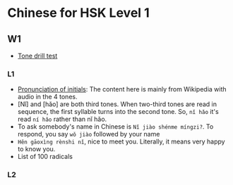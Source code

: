 # Chinese for HSK Level 1
## W1
- [Tone drill test](https://www.archchinese.com/mandarin_chinese_tone_drill.html)

### L1
- [Pronunciation of initials](https://www.coursera.org/learn/hsk-1/supplement/FKZzg/pronunciation-of-initials): The content here is mainly from Wikipedia with audio in the 4 tones.
- [Nǐ] and [hǎo] are both third tones. When two-third tones are read in sequence, the first syllable turns into the second tone. So, `nǐ hǎo` it's read `ní hǎo` rather than nǐ hǎo. 
- To ask somebody's name in Chinese is `Nǐ jiào shénme míngzi?`. To respond, you say `wǒ jiào` followed by your name
- `Hěn gāoxìng rènshi nǐ`, nice to meet you. Literally, it means very happy to know you.
- List of 100 radicals

### L2